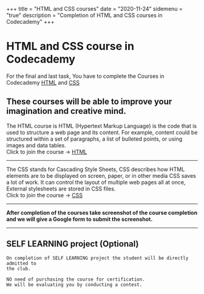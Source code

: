 +++
title = "HTML and CSS courses"
date = "2020-11-24"
sidemenu = "true"
description = "Completion of HTML and CSS courses in Codecademy"
+++
# HTML and CSS course in Codecademy
For the final and last task, You have to complete the Courses in Codecademy
[HTML](https://www.codecademy.com/learn/learn-html)
and [CSS](https://www.codecademy.com/learn/learn-css)  
## These courses will be able to improve your imagination and creative mind.  
The HTML course is HTML (Hypertext Markup Language) is the code that is used to structure a web page and its content. For example, content could be structured within a set of paragraphs, a list of bulleted points, or using images and data tables.  
Click to join the course -> [HTML](https://www.codecademy.com/learn/learn-html)  

------
<!-- Horizontal Rule -->
The CSS stands for Cascading Style Sheets, CSS describes how HTML elements are to be displayed on screen, paper, or in other media
CSS saves a lot of work. It can control the layout of multiple web pages all at once, External stylesheets are stored in CSS files.  
Click to join the course -> [CSS](https://www.codecademy.com/learn/learn-css)

------
<!-- Horizontal Rule -->
**After completion of the courses take screenshot of the course completion and we will give a Google form to submit the screenshot.**

------
## SELF LEARNING project (Optional)   
	On completion of SELF LEARNING project the student will be directly admitted to 
	the club.
	
	NO need of purchasing the course for certification. 
	We will be evaluating you by conducting a contest.
	
	
